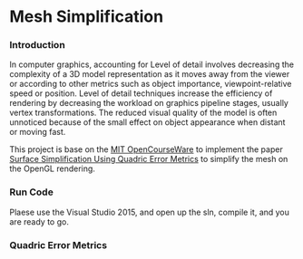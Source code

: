 # Mesh Simplification
### Introduction
In computer graphics, accounting for Level of detail involves decreasing the complexity of a 3D model representation as it moves away from the viewer or according to other metrics such as object importance, viewpoint-relative speed or position. Level of detail techniques increase the efficiency of rendering by decreasing the workload on graphics pipeline stages, usually vertex transformations. The reduced visual quality of the model is often unnoticed because of the small effect on object appearance when distant or moving fast.

This project is base on the [MIT OpenCourseWare](https://ocw.mit.edu/courses/electrical-engineering-and-computer-science/6-837-computer-graphics-fall-2012/assignments/MIT6_837F12_assn0.pdf "MIT OpenCourseWare") to implement the paper [Surface Simplification Using Quadric Error Metrics](https://people.eecs.berkeley.edu/~jrs/meshpapers/GarlandHeckbert2.pdf "Surface Simplification Using Quadric Error Metrics") to simplify the mesh on the OpenGL rendering.

### Run Code
Plaese use the Visual Studio 2015, and open up the sln, compile it, and you are ready to go.

### Quadric Error Metrics

